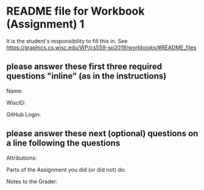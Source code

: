 # README file for Workbook (Assignment) 1

It is the student's responsibility to fill this in.
See <https://graphics.cs.wisc.edu/WP/cs559-sp2019/workbooks/#README_files>

## please answer these first three required questions "inline" (as in the instructions)

Name:

WiscID:

GitHub Login:

## please answer these next (optional) questions on a line following the questions 

Attributions:

Parts of the Assignment you did (or did not) do:

Notes to the Grader:
